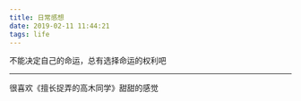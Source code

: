 ```yaml
---
title: 日常感想
date: 2019-02-11 11:44:21
tags: life
---
```


不能决定自己的命运，总有选择命运的权利吧

--- 

很喜欢《擅长捉弄的高木同学》甜甜的感觉
